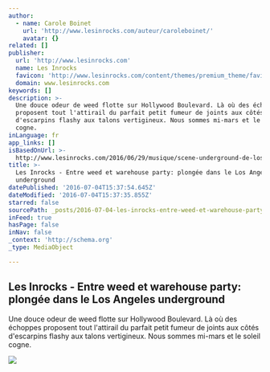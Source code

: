 ```yaml
---
author:
  - name: Carole Boinet
    url: 'http://www.lesinrocks.com/auteur/caroleboinet/'
    avatar: {}
related: []
publisher:
  url: 'http://www.lesinrocks.com'
  name: Les Inrocks
  favicon: 'http://www.lesinrocks.com/content/themes/premium_theme/favicon.ico'
  domain: www.lesinrocks.com
keywords: []
description: >-
  Une douce odeur de weed flotte sur Hollywood Boulevard. Là où des échoppes
  proposent tout l'attirail du parfait petit fumeur de joints aux côtés
  d'escarpins flashy aux talons vertigineux. Nous sommes mi-mars et le soleil
  cogne.
inLanguage: fr
app_links: []
isBasedOnUrl: >-
  http://www.lesinrocks.com/2016/06/29/musique/scene-underground-de-los-angeles-11849227/
title: >-
  Les Inrocks - Entre weed et warehouse party: plongée dans le Los Angeles
  underground
datePublished: '2016-07-04T15:37:54.645Z'
dateModified: '2016-07-04T15:37:35.855Z'
starred: false
sourcePath: _posts/2016-07-04-les-inrocks-entre-weed-et-warehouse-party-plongee-dans-le.md
inFeed: true
hasPage: false
inNav: false
_context: 'http://schema.org'
_type: MediaObject

---
```

<article style=""><h1>Les Inrocks - Entre weed et warehouse party: plongée dans le Los Angeles underground</h1><p>Une douce odeur de weed flotte sur Hollywood Boulevard. Là où des échoppes proposent tout l'attirail du parfait petit fumeur de joints aux côtés d'escarpins flashy aux talons vertigineux. Nous sommes mi-mars et le soleil cogne.</p><img src="http://statics.lesinrocks.com/content/thumbnails/uploads/2016/06/une_pf_0489-tt-width-1200-height-630-fill-0-crop-1-bgcolor-000000-nozoom_default-1-lazyload-0.jpg" /></article>